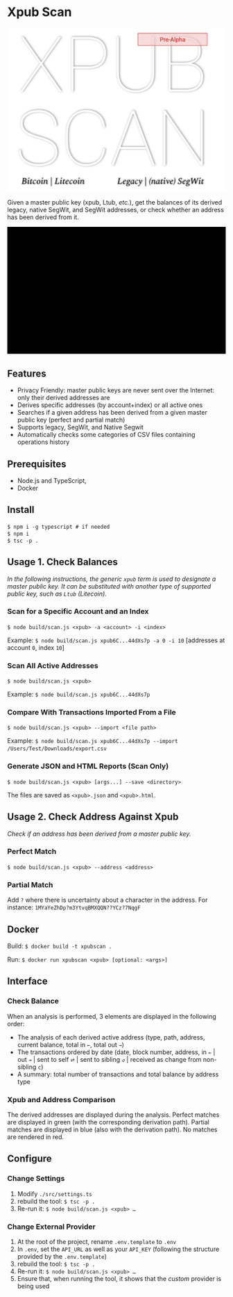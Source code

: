 # Xpub Scan

![XPUB](./doc/logo_pre_alpha.png)

Given a master public key (xpub, Ltub, *etc.*), get the balances of its derived legacy, native SegWit, and SegWit addresses, or check whether an address has been derived from it.

![Example](./doc/demo_balance.gif)

## Features

* Privacy Friendly: master public keys are never sent over the Internet: only their derived addresses are 
* Derives specific addresses (by account+index) or all active ones
* Searches if a given address has been derived from a given master public key (perfect and partial match)
* Supports legacy, SegWit, and Native Segwit
* Automatically checks some categories of CSV files containing operations history

## Prerequisites

- Node.js and TypeScript,
- Docker

## Install

```
$ npm i -g typescript # if needed
$ npm i
$ tsc -p .
```

## Usage 1. Check Balances

*In the following instructions, the generic `xpub` term is used to designate a master public key. It can be substituted with another type of supported public key, such as `Ltub` (Litecoin).*

### Scan for a Specific Account and an Index

`$ node build/scan.js <xpub> -a <account> -i <index>`

Example: 
`$ node build/scan.js xpub6C...44dXs7p -a 0 -i 10` [addresses at account `0`, index `10`]

### Scan All Active Addresses

`$ node build/scan.js <xpub>`

Example: 
`$ node build/scan.js xpub6C...44dXs7p`

### Compare With Transactions Imported From a File

`$ node build/scan.js <xpub> --import <file path>`

Example:
`$ node build/scan.js xpub6C...44dXs7p --import /Users/Test/Downloads/export.csv`

### Generate JSON and HTML Reports (Scan Only)

`$ node build/scan.js <xpub> [args...] --save <directory>`

The files are saved as `<xpub>.json` and `<xpub>.html`.

## Usage 2. Check Address Against Xpub

*Check if an address has been derived from a master public key.*

### Perfect Match

`$ node build/scan.js <xpub> --address <address>`

### Partial Match

Add `?` where there is uncertainty about a character in the address. For instance: `1MYaYeZhDp?m3YtvqBMXQQN??YCz?7NqgF`

## Docker

Build: `$ docker build -t xpubscan .`

Run: `$ docker run xpubscan <xpub> [optional: <args>]`

## Interface

### Check Balance
When an analysis is performed, 3 elements are displayed in the following order:
* The analysis of each derived active address (type, path, address, current balance, total in `←`, total out `→`)
* The transactions ordered by date (date, block number, address, in `←` | out `→` | sent to self `⮂` | sent to sibling `↺` | received as change from non-sibling `c`)
* A summary: total number of transactions and total balance by address type

### Xpub and Address Comparison
The derived addresses are displayed during the analysis. Perfect matches are displayed in green (with the corresponding derivation path). Partial matches are displayed in blue (also with the derivation path). No matches are rendered in red.

## Configure

### Change Settings

1. Modify `./src/settings.ts`
2. rebuild the tool: `$ tsc -p .`
3. Re-run it: `$ node build/scan.js <xpub> …`

### Change External Provider

1. At the root of the project, rename `.env.template` to `.env`
2. In `.env`, set the `API_URL` as well as your `API_KEY` (following the structure provided by the `.env.template`)
3. rebuild the tool: `$ tsc -p .`
4. Re-run it: `$ node build/scan.js <xpub> …`
5. Ensure that, when running the tool, it shows that the *custom* provider is being used
